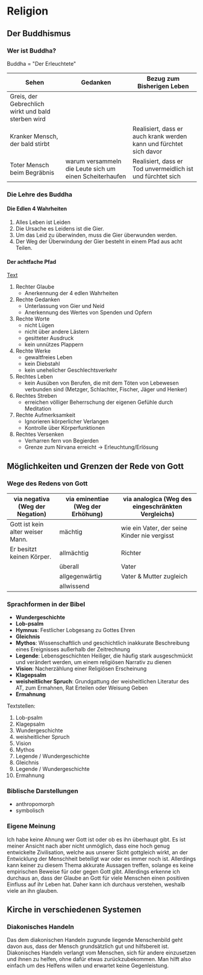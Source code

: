# Religion
## Der Buddhismus
### Wer ist Buddha?
Buddha = "Der Erleuchtete"

| Sehen                                              | Gedanken                                                | Bezug zum Bisherigen Leben                                         |
|----------------------------------------------------|---------------------------------------------------------|--------------------------------------------------------------------|
| Greis, der Gebrechlich wirkt und bald sterben wird |                                                         |                                                                    |
| Kranker Mensch, der bald stirbt                    |                                                         | Realisiert, dass er auch krank werden kann und fürchtet sich davor |
| Toter Mensch beim Begräbnis                        | warum versammeln die Leute sich um einen Scheiterhaufen | Realisiert, dass er Tod unvermeidlich ist und fürchtet sich        |

### Die Lehre des Buddha

#### Die Edlen 4 Wahrheiten
1. Alles Leben ist Leiden
2. Die Ursache es Leidens ist die Gier.
3. Um das Leid zu überwinden, muss die Gier überwunden werden.
4. Der Weg der Überwindung der Gier besteht in einem Pfad aus acht Teilen.

#### Der achtfache Pfad

[Text](file:///home/raphael/Documents/School/Schuljahr_22-23/Religion/2_Text_Der%20achtfache%20Pfad.pdf)

1. Rechter Glaube
    - Anerkennung der 4 edlen Wahrheiten
2. Rechte Gedanken
    - Unterlassung von Gier und Neid
    - Anerkennung des Wertes von Spenden und Opfern
3. Rechte Worte
    - nicht Lügen
    - nicht über andere Lästern
    - gesitteter Ausdruck
    - kein unnützes Plappern
4. Rechte Werke
    - gewaltfreies Leben
    - kein Diebstahl
    - kein unehelicher Geschlechtsverkehr
5. Rechtes Leben
    - kein Ausüben von Berufen, die mit dem Töten von Lebewesen verbunden sind (Metzger, Schlachter, Fischer, Jäger und Henker)
6. Rechtes Streben
    - erreichen völliger Beherrschung der eigenen Gefühle durch Meditation
7. Rechte Aufmerksamkeit
    - Ignorieren körperlicher Verlangen
    - Kontrolle über Körperfunktionen
8. Rechtes Versenken
    - Verharren fern von Begierden
    - Grenze zum Nirvana erreicht -> Erleuchtung/Erlösung

## Möglichkeiten und Grenzen der Rede von Gott

### Wege des Redens von Gott
| via negativa (Weg der Negation)  | via eminentiae (Weg der Erhöhung) | via analogica (Weg des eingeschränkten Vergleichs) |
|----------------------------------|-----------------------------------|----------------------------------------------------|
| Gott ist kein alter weiser Mann. | mächtig                           | wie ein Vater, der seine Kinder nie vergisst       |
| Er besitzt keinen Körper.        | allmächtig                        | Richter                                            |
|                                  | überall                           | Vater                                              |
|                                  | allgegenwärtig                    | Vater & Mutter zugleich                            |
|                                  | allwissend                        |                                                    |

### Sprachformen in der Bibel
- **Wundergeschichte**
- **Lob-psalm**
- **Hymnus**: Festlicher Lobgesang zu Gottes Ehren
- **Gleichnis**
- **Mythos**: Wissenschaftlich und geschichtlich inakkurate Beschreibung eines Ereignisses außerhalb der Zeitrechnung
- **Legende**: Lebensgeschichten Heiliger, die häufig stark ausgeschmückt und verändert werden, um einem religiösen Narrativ zu dienen
- **Vision**: Nacherzählung einer Religiösen Erscheinung
- **Klagepsalm**
- **weisheitlicher Spruch**: Grundgattung der weisheitlichen Literatur des AT, zum Ermahnen, Rat Erteilen oder Weisung Geben
- **Ermahnung**

Textstellen:
1. Lob-psalm
2. Klagepsalm
3. Wundergeschichte
4. weisheitlicher Spruch
5. Vision
6. Mythos
7. Legende / Wundergeschichte
8. Gleichnis
9. Legende / Wundergeschichte
10. Ermahnung

### Biblische Darstellungen
- anthropomorph
- symbolisch

### Eigene Meinung

Ich habe keine Ahnung wer Gott ist oder ob es ihn überhaupt gibt.
Es ist meiner Ansicht nach aber nicht unmöglich, dass eine hoch genug entwickelte Zivilisation,
welche aus unserer Sicht gottgleich wirkt, an der Entwicklung der Menschheit beteiligt war oder es immer noch ist.
Allerdings kann keiner zu diesem Thema akkurate Aussagen treffen, solange es keine empirischen Beweise für oder gegen Gott gibt.
Allerdings erkenne ich durchaus an, dass der Glaube an Gott für viele Menschen einen positiven Einfluss auf ihr Leben hat.
Daher kann ich durchaus verstehen, weshalb viele an ihn glauben.

## Kirche in verschiedenen Systemen

### Diakonisches Handeln

Das dem diakonischen Handeln zugrunde liegende Menschenbild geht davon aus, dass der Mensch grundsätzlich gut und hilfsbereit ist.
Diakonisches Handeln verlangt vom Menschen, sich für andere einzusetzen und ihnen zu helfen, ohne dafür etwas zurückzubekommen.
Man hilft also einfach um des Helfens willen und erwartet keine Gegenleistung.